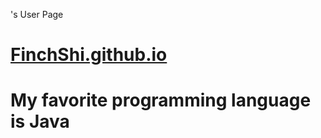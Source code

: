<Jingxin Shi>'s User Page
# [FinchShi.github.io](https://finchshi.github.io/)
# My favorite programming language is Java